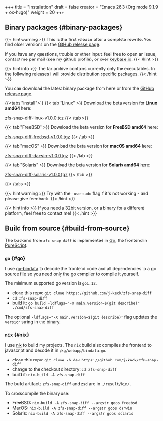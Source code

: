 +++
title = "Installation"
draft = false
creator = "Emacs 26.3 (Org mode 9.1.9 + ox-hugo)"
weight = 20
+++

## Binary packages {#binary-packages}

{{< hint warning >}}
This is the first release after a complete rewrite. You find older versions on the [GitHub release page](https://github.com/j-keck/zfs-snap-diff/releases).

If you have any questions, trouble or other input, feel free to open an
issue, contact me per mail (see my github profile), or over [keybase.io](https://keybase.io/jkeck).
{{< /hint >}}

{{< hint info >}}
The tar archive contains currently only the executables. In the following releases
i will provide distribution specific packages.
{{< /hint >}}

You can download the latest binary package from here or from the [GitHub release page](https://github.com/j-keck/zfs-snap-diff/releases).

{{<tabs "install">}}
{{< tab "Linux" >}}
Download the beta version for ****Linux amd64**** here:

[zfs-snap-diff-linux-v1.0.0.tgz](https://github.com/j-keck/zfs-snap-diff/releases/download/v1.0.0/zfs-snap-diff-linux-v1.0.0.tgz)
{{< /tab >}}

{{< tab "FreeBSD" >}}
Download the beta version for ****FreeBSD amd64**** here:

[zfs-snap-diff-freebsd-v1.0.0.tgz](https://github.com/j-keck/zfs-snap-diff/releases/download/v1.0.0/zfs-snap-diff-freebsd-v1.0.0.tgz)
{{< /tab >}}

{{< tab "macOS" >}}
Download the beta version for ****macOS amd64**** here:

[zfs-snap-diff-darwin-v1.0.0.tgz](https://github.com/j-keck/zfs-snap-diff/releases/download/v1.0.0/zfs-snap-diff-darwin-v1.0.0.tgz)
{{< /tab >}}

{{< tab "Solaris" >}}
Download the beta version for ****Solaris amd64**** here:

[zfs-snap-diff-solaris-v1.0.0.tgz](https://github.com/j-keck/zfs-snap-diff/releases/download/v1.0.0/zfs-snap-diff-solaris-v1.0.0.tgz)
{{< /tab >}}

{{< /tabs >}}

{{< hint warning >}}
Try with the `-use-sudo` flag if it's not working - and please give feedback.
{{< /hint >}}

{{< hint info >}}
If you need a 32bit version, or a binary for a different
platform, feel free to contact me!
{{< /hint >}}


## Build from source {#build-from-source}

The backend from `zfs-snap-diff` is implemented in [Go](https://golang.org), the frontend in [PureScript](http://purescript.org).


### `go` {#go}

I use [go-bindata](https://github.com/go-bindata/go-bindata) to decode the frontend code and all dependencies to a
go source file so you need only the go compiler to compile it yourself.

The minimum supported go version is `go1.12`.

-   clone this repo: `git clone https://github.com/j-keck/zfs-snap-diff`
-   `cd zfs-snap-diff`
-   build it: `go build -ldflags="-X main.version=$(git describe)" ./cmd/zfs-snap-diff`

The optional `-ldflags="-X main.version=$(git describe)"` flag updates the `version` string in the binary.


### `nix` {#nix}

I use [nix](https://nixos.org/nix/) to build my projects. The `nix` build also compiles the frontend
to javascript and decode it in `pkg/webapp/bindata.go`.

-   clone this repo: `git clone -b dev https://github.com/j-keck/zfs-snap-diff`
-   change to the checkout directory: `cd zfs-snap-diff`
-   build it: `nix-build -A zfs-snap-diff`

The build artifacts `zfs-snap-diff` and `zsd` are in `./result/bin/`.

To crosscompile the binary use:

-   FreeBSD: `nix-build -A zfs-snap-diff --argstr goos freebsd`
-   MacOS: `nix-build -A zfs-snap-diff --argstr goos darwin`
-   Solaris: `nix-build -A zfs-snap-diff --argstr goos solaris`
